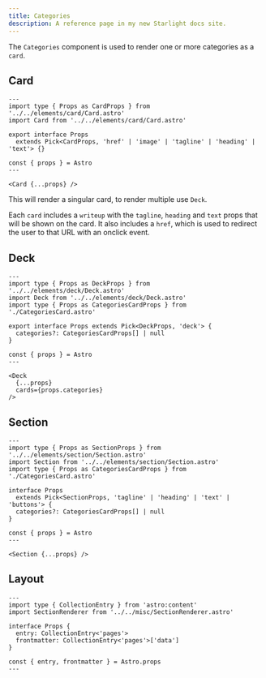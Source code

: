 ```yaml
---
title: Categories
description: A reference page in my new Starlight docs site.
---
```


The `Categories` component is used to render one or more categories as a `card`.


## Card
```astro
---
import type { Props as CardProps } from '../../elements/card/Card.astro'
import Card from '../../elements/card/Card.astro'

export interface Props
  extends Pick<CardProps, 'href' | 'image' | 'tagline' | 'heading' | 'text'> {}

const { props } = Astro
---

<Card {...props} />

```
This will render a singular card, to render multiple use `Deck`.

Each `card` includes a `writeup` with the `tagline`, `heading` and `text` props that will be shown on the card. It also includes a `href`, which is used to redirect the user to that URL with an onclick event.

## Deck
```astro
---
import type { Props as DeckProps } from '../../elements/deck/Deck.astro'
import Deck from '../../elements/deck/Deck.astro'
import type { Props as CategoriesCardProps } from './CategoriesCard.astro'

export interface Props extends Pick<DeckProps, 'deck'> {
  categories?: CategoriesCardProps[] | null
}

const { props } = Astro
---

<Deck
  {...props}
  cards={props.categories}
/>

```

## Section
```astro
---
import type { Props as SectionProps } from '../../elements/section/Section.astro'
import Section from '../../elements/section/Section.astro'
import type { Props as CategoriesCardProps } from './CategoriesCard.astro'

interface Props
  extends Pick<SectionProps, 'tagline' | 'heading' | 'text' | 'buttons'> {
  categories?: CategoriesCardProps[] | null
}

const { props } = Astro
---

<Section {...props} />

```

## Layout
```astro
---
import type { CollectionEntry } from 'astro:content'
import SectionRenderer from '../../misc/SectionRenderer.astro'

interface Props {
  entry: CollectionEntry<'pages'>
  frontmatter: CollectionEntry<'pages'>['data']
}

const { entry, frontmatter } = Astro.props
---

```